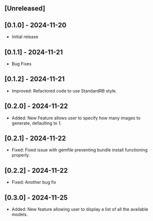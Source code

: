 ## [Unreleased]

## [0.1.0] - 2024-11-20

- Initial release

## [0.1.1] - 2024-11-21

- Bug Fixes

## [0.1.2] - 2024-11-21

- Improved: Refactored code to use StandardRB style.

## [0.2.0] - 2024-11-22

- Added: New Feature allows user to specify how many images to generate, defaulting to 1.

## [0.2.1] - 2024-11-22

- Fixed: Fixed issue with gemfile preventing bundle install functioning properly.

## [0.2.2] - 2024-11-22

- Fixed: Another bug fix

## [0.3.0] - 2024-11-25

- Added: New feature allowing user to display a list of all the available models.